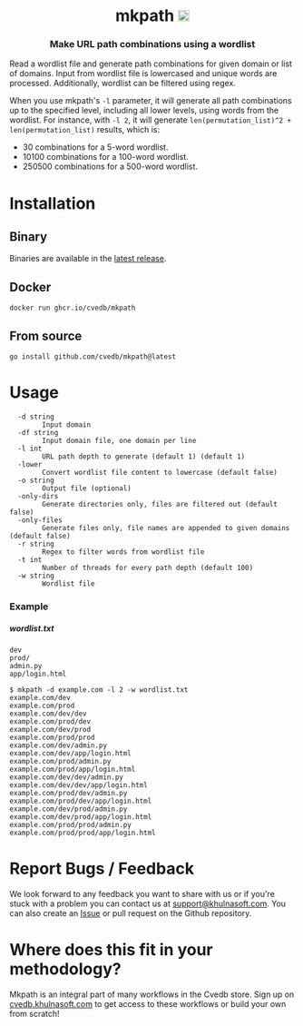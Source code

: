 <h1 align="center">mkpath <a href="https://twitter.com/intent/tweet?text=mkpath%20-%20Make%20URL%20path%20combinations%20using%20a%20wordlist%20%40trick3st%0Ahttps%3A%2F%2Fgithub.com%2Fcvedb%2Fmkpath&hashtags=bugbounty,bugbountytips,infosec"><img src="https://img.shields.io/badge/Tweet--lightgrey?logo=twitter&style=social" alt="Tweet" height="20"/></a></h1>
<h3 align="center">Make URL path combinations using a wordlist</h3>

Read a wordlist file and generate path combinations for given domain or list of domains. Input from wordlist file is lowercased and unique words are processed. Additionally, wordlist can be filtered using regex. 

When you use mkpath's `-l` parameter, it will generate all path combinations up to the specified level, including all lower levels, using words from the wordlist. For instance, with `-l 2`, it will generate `len(permutation_list)^2 + len(permutation_list)` results, which is:
- 30 combinations for a 5-word wordlist.
- 10100 combinations for a 100-word wordlist. 
- 250500 combinations for a 500-word wordlist.


# Installation
## Binary
Binaries are available in the [latest release](https://github.com/cvedb/mkpath/releases/latest).

## Docker
```
docker run ghcr.io/cvedb/mkpath
```

## From source
```
go install github.com/cvedb/mkpath@latest
```

# Usage
```
  -d string
    	Input domain
  -df string
    	Input domain file, one domain per line
  -l int
    	URL path depth to generate (default 1) (default 1)
  -lower
    	Convert wordlist file content to lowercase (default false)
  -o string
    	Output file (optional)
  -only-dirs
    	Generate directories only, files are filtered out (default false)
  -only-files
    	Generate files only, file names are appended to given domains (default false)
  -r string
    	Regex to filter words from wordlist file
  -t int
    	Number of threads for every path depth (default 100)
  -w string
    	Wordlist file
```

### Example
##### wordlist.txt
```
dev
prod/
admin.py
app/login.html
```

```shell script
$ mkpath -d example.com -l 2 -w wordlist.txt
example.com/dev
example.com/prod
example.com/dev/dev
example.com/prod/dev
example.com/dev/prod
example.com/prod/prod
example.com/dev/admin.py
example.com/dev/app/login.html
example.com/prod/admin.py
example.com/prod/app/login.html
example.com/dev/dev/admin.py
example.com/dev/dev/app/login.html
example.com/prod/dev/admin.py
example.com/prod/dev/app/login.html
example.com/dev/prod/admin.py
example.com/dev/prod/app/login.html
example.com/prod/prod/admin.py
example.com/prod/prod/app/login.html

```

# Report Bugs / Feedback
We look forward to any feedback you want to share with us or if you're stuck with a problem you can contact us at [support@khulnasoft.com](mailto:support@khulnasoft.com). You can also create an [Issue](https://github.com/cvedb/mkpath/issues/new) or pull request on the Github repository.

# Where does this fit in your methodology?
Mkpath is an integral part of many workflows in the Cvedb store. Sign up on [cvedb.khulnasoft.com](https://cvedb.khulnasoft.com) to get access to these workflows or build your own from scratch!